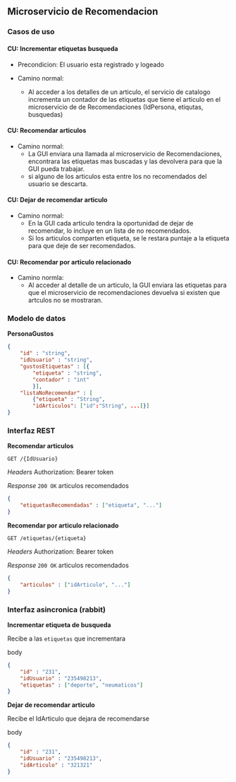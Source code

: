 ## Microservicio de Recomendacion

### Casos de uso

#### CU: Incrementar etiquetas busqueda
- Precondicion: El usuario esta registrado y logeado

- Camino normal:
    - Al acceder a los detalles de un articulo, el servicio de catalogo incrementa un contador de las etiquetas que tiene el articulo en el microservicio de de Recomendaciones (IdPersona, etiqutas, busquedas)


#### CU: Recomendar articulos
- Camino normal:
    * La GUI enviara una llamada al microservicio de Recomendaciones, encontrara las etiquetas mas buscadas y las devolvera para que la GUI pueda trabajar.
     * si alguno de los articulos esta entre los no recomendados del usuario se descarta.

#### CU: Dejar de recomendar articulo
 - Camino normal:
    * En la GUI cada articulo tendra la oportunidad de dejar de recomendar, lo incluye en un lista de no recomendados.
    * Si los articulos comparten etiqueta, se le restara puntaje a la etiqueta para que deje de ser recomendados.

#### CU: Recomendar por articulo relacionado
 - Camino normla:
    * Al acceder al detalle de un articulo, la GUI enviara las etiquetas para que el microservicio de recomendaciones devuelva si existen que artculos no se mostraran.

### Modelo de datos

**PersonaGustos**
```json
{
    "id" : "string",
    "idUsuario" : "string",
    "gustosEtiquetas" : [{
        "etiqueta" : "string",
        "contador" : "int"
        }],
    "listaNoRecomendar" : [
        {"etiqueta" : "String",
        "idArticulos": ["id":"String", ...]}]
}
```

### Interfaz REST

**Recomendar articulos**

`GET /{IdUsuario}`

*Headers*
Authorization: Bearer token

*Response*
`200 OK` articulos recomendados
```json
{
    "etiquetasRecomendadas" : ["etiqueta", "..."]
}
```

**Recomendar por articulo relacionado**

`GET /etiquetas/{etiqueta}`

*Headers*
Authorization: Bearer token

*Response*
`200 OK` articulos recomendados
```json
{
    "articulos" : ["idArticulo", "..."]
}
```

### Interfaz asincronica (rabbit)

**Incrementar etiqueta de busqueda**

Recibe a las `etiquetas` que incrementara

body
```json
{
    "id" : "231",
    "idUsuario" : "235498213",
    "etiquetas" : ["deporte", "neumaticos"]
}
```


**Dejar de recomendar articulo**

Recibe el IdArticulo que dejara de recomendarse

body
```json
{
    "id" : "231",
    "idUsuario" : "235498213",
    "idArticulo" : "321321"
}
```
